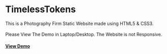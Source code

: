 # TimelessTokens

This is a Photography Firm Static Website made using HTML5 & CSS3. <br><br>
Please View The Demo in Laptop/Desktop. The Website is not Responsive.
<h4> <a href=https://mihir-28.github.io/TimelessTokens/>View Demo</a>
